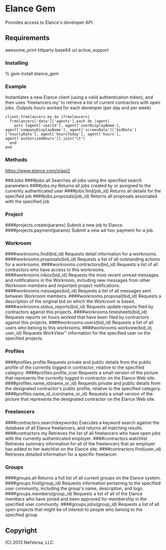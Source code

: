 # Elance Gem
Provides access to Elance's developer API.

## Requirements
awesome_print
httparty
base64
uri
active_support

### Installing
% gem install elance_gem
### Example
Instantiates a new Elance client (using a valid authentication token), and then uses 'freelancers.my' to retrieve a list of current contractors with open jobs. Outputs hours worked for each developer (per day and per week)

	client.freelancers.my do |freelancers|
	  freelancers['data']['agents'].each do |agent|
	    puts [agent['userId'], agent['userDisplayName'], agent['companyDisplayName'], agent['screenData']['bidData']['hourlyRate'], agent['hoursToday'], agent['hours'], agent['authorizedHours']].join("\t")
	  end
	end

### Methods
https://www.elance.com/q/api2

###Jobs
####jobs.all
Searches all jobs using the specified search parameters
####jobs.my
Returns all jobs created by or assigned to the currently authenticated user
####jobs.find(job_id)
Returns all details for the specified job
####jobs.proposals(job_id)
Returns all proposals associated with the specified job
### Project
####projects.create(params)
Submit a new job to Elance.
####projects.payment(params)
Submit a new ad-hoc payment for a job.
### Workroom
####workrooms.find(bid_id)
Requests detail information for a workrooms.
####workrooms.proposals(bid_id)
Requests a list of all outstanding actions for a workrooms.
####workrooms.contractors(bid_id)
Requests a list of all contractors who have access to this workrooms.
####workrooms.inbox(bid_id)
Requests the most recent unread messages and notifications in the Workroom, including new messages from other Workroom members and important project notifications.
####workrooms.messages(bid_id)
Requests a list of all messages sent between Workroom members.
####workrooms.proposal(bid_id)
Requests a description of the original bid on which the Workroom is based.
####workrooms.status_reports(bid_id)
Requests update reports filed by contractors against this projects.
####workrooms.timesheets(bid_id)
Requests reports on hours worked that have been filed by contractors against this projects.
####workrooms.users(bid_id)
Requests a list of all users who belong to this workrooms.
####workrooms.workview(bid_id, user_id)
Requests WorkView™ information for the specified user on the specified projects.
### Profiles
####profiles.profile
Requests private and public details from the public profile of the currently logged in contractor, relative to the specified category.
####profiles.profile_icon
Requests a small version of the picture that represents the currently logged in contractor on the Elance Web site.
####profiles.name_id(name_or_id)
Requests private and public details from the designated contractor's public profile, relative to the specified category.
####profiles.name_id_icon(name_or_id)
Requests a small version of the picture that represents the designated contractor on the Elance Web site.
### Freelancers
####contractors.search(keywords)
Executes a keyword search against the database of all Elance freelancers, and returns all matching results.
####contractors.my
Retrieves the list of all freelancers who have open jobs with the currently authenticated employer.
####contractors.watchlist
Retrieves summary information for all of the freelancers that an employer has added to her watchlist on the Elance site.
####contractors.find(user_id)
Retrieves detailed information for a specific freelancer.
### Groups
####groups.all
Returns a full list of all current groups on the Elance system.
####groups.find(group_id)
Requests information pertaining to the specified user community, including the group's name, description, and logo.
####groups.members(group_id)
Requests a list of all of the Elance members who have joined and been approved for membership in the specified user community.
####groups.jobs(group_id)
Requests a list of all open projects that might be of interest to people who belong to the specified group

## Copyright

(C) 2013 NetVersa, LLC.
